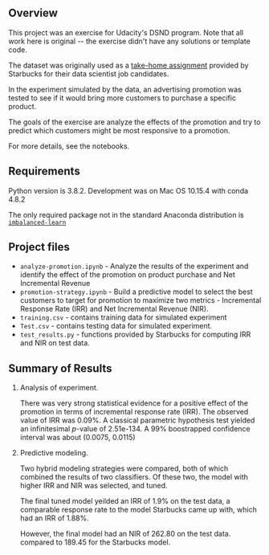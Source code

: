 ## Overview

This project was an exercise for Udacity's DSND program.
Note that all work here is original -- the exercise didn't have any solutions or template code.

The dataset was originally used as a [take-home assignment](https://drive.google.com/file/d/18klca9Sef1Rs6q8DW4l7o349r8B70qXM/view) provided by Starbucks for their data scientist job candidates.

In the experiment simulated by the data, an advertising promotion was tested to see if it would bring more customers to purchase a specific product.

The goals of the exercise are analyze the effects of the promotion and try to predict which customers might be most responsive to a promotion.

For more details, see the notebooks.

## Requirements 

Python version is 3.8.2. Development was on Mac OS 10.15.4 with conda 4.8.2

The only required package not in the standard Anaconda distribution is [`imbalanced-learn`](https://imbalanced-learn.readthedocs.io/en/stable/install.html)


## Project files

- `analyze-promotion.ipynb` - Analyze the results of the experiment and identify the effect of the promotion on
product purchase and Net Incremental Revenue
- `promotion-strategy.ipynb` -  Build a predictive model to select the best customers to target for promotion to maximize two metrics - Incremental
Response Rate (IRR) and Net Incremental Revenue (NIR).
- `training.csv` - contains training data for simulated experiment
- `Test.csv` - contains testing data for simulated experiment.
- `test_results.py` - functions provided by Starbucks for computing IRR and NIR on test data.

## Summary of Results

1. Analysis of experiment.

	There was very strong statistical evidence for a positive effect of the promotion in terms of incremental response rate (IRR). The observed value of IRR was 0.09%. A classical parametric hypothesis test yielded an infinitesimal *p*-value of 2.51e-134.
	A 99% boostrapped confidence interval was about (0.0075, 0.0115)

2. Predictive modeling.

	Two hybrid modeling strategies were compared, both of which combined the results of two classifiers. Of these two, the model with higher IRR and NIR was selected, and tuned. 

	The final tuned model yeilded an IRR of 1.9% on the test data, a comparable response rate to the model Starbucks came up with, which had an IRR of 1.88%.

	However, the final model had an NIR of 262.80 on the test data. 
	compared to 189.45 for the Starbucks model.

